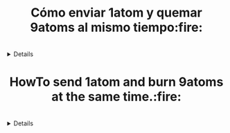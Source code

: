 <sumary>
<h1 align="center">Cómo enviar 1atom y quemar 9atoms al mismo tiempo:fire:</h1>
<br>
<details>
<h2 align="center">Primero hay que compilar una versión especial de gaiacli</h2>


```
mkdir -p ~/go/src/github.com/cosmos
cd ~/go/src/github.com/cosmos
git clone https://github.com/cosmos/cosmos-sdk
cd cosmos-sdk
git fetch --tags
git checkout bez/limited-multisend-cmd
make update_tools
make get_vendor_deps
make install
```
> ::

```
gaiacli version --long
```

>Debería dar un resultado más o menos asi:

```
gaiacli version --long
cosmos-sdk: 0.33.0-1-ga08822d
git commit: a08822d6b6afc1cd7b927d20e614f6c1a90736a6
vendor hash: 81cd66597752534f2724035e5444bf2394d32623
build tags: netgo ledger
go version go1.11.5 linux/amd64
```

> NOTA: Suponemos que ya tienes la wallet importada en tu nodo.

<h2>Creamos la transacción especial que destruye 9atom y envía 1atom</h2>

```
gaiacli tx multisend <cosmos address  --from=YourKey --fees=5000uatom --chain-id=cosmoshub-1 > unsigned_limited_multisend.json
```

<h2>Firmamos la transacción:</h2>

```
gaiacli tx sign unsigned_limited_multisend.json --fees=5000uatom --from=YourKey --validate-signatures --chain-id=cosmoshub-1 > signed_limited_multisend.json
```

<h2>Enviamos la transacción a la red</h2>


```
gaiacli tx broadcast signed_limited_multisend.json --fees=5000uatom --from=YourKey --memo=MushoBetis --chain-id=cosmoshub-1
```

<h1 align="center">Es todo!!</h1>
</details>
</sumary>



<sumary>
<h1 align="center">HowTo send 1atom and burn 9atoms at the same time.:fire:</h1>
<br>
<details>
  
<h2 align="center">Firtly you have to compile a special version of gaiacli</h2>

<h2>Compiling steps:</h2

```
mkdir -p ~/go/src/github.com/cosmos
cd ~/go/src/github.com/cosmos
git clone https://github.com/cosmos/cosmos-sdk
cd cosmos-sdk
git fetch --tags
git checkout bez/limited-multisend-cmd
make update_tools
make get_vendor_deps
make install
```

> ::


```
gaiacli version --long
```

<h2>It should match this:</h2>

```
gaiacli version --long
cosmos-sdk: 0.33.0-1-ga08822d
git commit: a08822d6b6afc1cd7b927d20e614f6c1a90736a6
vendor hash: 81cd66597752534f2724035e5444bf2394d32623
build tags: netgo ledger
go version go1.11.5 linux/amd64
```

>  NOTE: It is supposed you have imported the wallet in your node.

<h2>Create de special TX that burns 9atoms and send 1atom</h2>

```
gaiacli tx multisend <cosmos address  --from=YourKey --fees=5000uatom --chain-id=cosmoshub-1 > unsigned_limited_multisend.json
```

<h2>Sign the TX</h2>

```
gaiacli tx sign unsigned_limited_multisend.json --fees=5000uatom --from=YourKey --validate-signatures --chain-id=cosmoshub-1 > signed_limited_multisend.json
```

<h2>Sent the TX to the network</h2>


```
gaiacli tx broadcast signed_limited_multisend.json --fees=5000uatom --from=YourKey --memo=MushoBetis --chain-id=cosmoshub-1
```

<h1 align="center">End!!</h1

</details>

</sumary>
